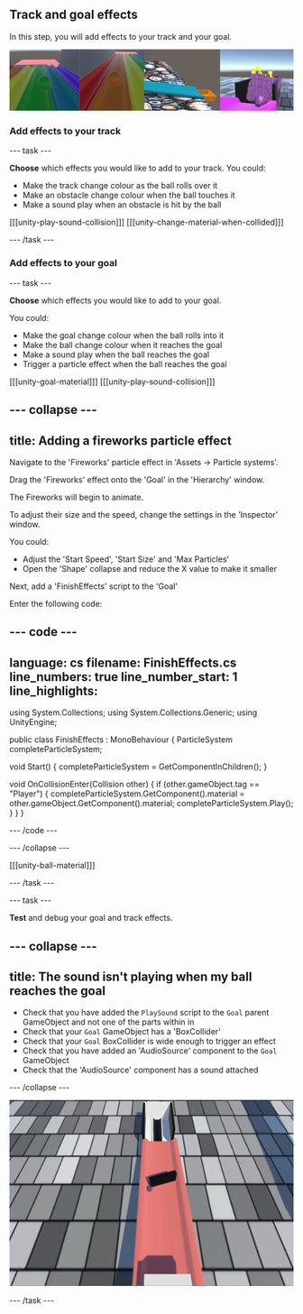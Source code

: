 ##  Track and goal effects

In this step, you will add effects to your track and your goal. 

![A collection of images showing example outputs for this step.](images/output-string.png)

### Add effects to your track

--- task ---

**Choose** which effects you would like to add to your track. You could:
+ Make the track change colour as the ball rolls over it
+ Make an obstacle change colour when the ball touches it
+ Make a sound play when an obstacle is hit by the ball

[[[unity-play-sound-collision]]]
[[[unity-change-material-when-collided]]]

--- /task ---

### Add effects to your goal

--- task ---

**Choose** which effects you would like to add to your goal. 

You could:
+ Make the goal change colour when the ball rolls into it
+ Make the ball change colour when it reaches the goal
+ Make a sound play when the ball reaches the goal
+ Trigger a particle effect when the ball reaches the goal

[[[unity-goal-material]]]
[[[unity-play-sound-collision]]]

--- collapse ---
---
title: Adding a fireworks particle effect
---

Navigate to the 'Fireworks' particle effect in 'Assets -> Particle systems'.

Drag the 'Fireworks' effect onto the 'Goal' in the 'Hierarchy' window. 

The Fireworks will begin to animate.

To adjust their size and the speed, change the settings in the 'Inspector' window.

You could:
+ Adjust the 'Start Speed', 'Start Size' and 'Max Particles'
+ Open the 'Shape' collapse and reduce the X value to make it smaller

Next, add a 'FinishEffects' script to the 'Goal'

Enter the following code:

--- code ---
---
language: cs
filename: FinishEffects.cs
line_numbers: true
line_number_start: 1
line_highlights: 
---

using System.Collections;
using System.Collections.Generic;
using UnityEngine;


public class FinishEffects : MonoBehaviour
{
   ParticleSystem completeParticleSystem;

   void Start()
   {
       completeParticleSystem = GetComponentInChildren<ParticleSystem>();
   }


   void OnCollisionEnter(Collision other)
   {
       if (other.gameObject.tag == "Player")
       {
           completeParticleSystem.GetComponent<ParticleSystemRenderer>().material = other.gameObject.GetComponent<Renderer>().material;
           completeParticleSystem.Play();
       }
   }
}

--- /code ---

--- /collapse ---

[[[unity-ball-material]]]

--- /task ---

--- task ---

**Test** and debug your goal and track effects. 

--- collapse ---
---
title: The sound isn't playing when my ball reaches the goal
---

+ Check that you have added the `PlaySound` script to the `Goal` parent GameObject and not one of the parts within in
+ Check that your `Goal` GameObject has a 'BoxCollider'
+ Check that your `Goal` BoxCollider is wide enough to trigger an effect
+ Check that you have added an 'AudioSource' component to the `Goal` GameObject
+ Check that the 'AudioSource' component has a sound attached

--- /collapse ---

![The ball rolls down the track and fireworks appear when it reaches the goal](images/finish-effects.gif)

--- /task ---
